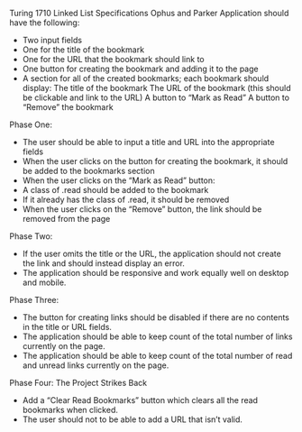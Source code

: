 Turing 1710 Linked List Specifications
Ophus and Parker
Application should have the following:

- Two input fields
- One for the title of the bookmark
- One for the URL that the bookmark should link to
- One button for creating the bookmark and adding it to the page
- A section for all of the created bookmarks; each bookmark should display:
	The title of the bookmark
	The URL of the bookmark (this should be clickable and link to the URL)
	A button to “Mark as Read”
	A button to “Remove” the bookmark

Phase One:
- The user should be able to input a title and URL into the appropriate fields
- When the user clicks on the button for creating the bookmark, it should be added to the bookmarks section
- When the user clicks on the “Mark as Read” button:
- A class of .read should be added to the bookmark
- If it already has the class of .read, it should be removed
- When the user clicks on the “Remove” button, the link should be removed from the page

Phase Two:
- If the user omits the title or the URL, the application should not create the link and should instead display an error.
- The application should be responsive and work equally well on desktop and mobile.

Phase Three:
- The button for creating links should be disabled if there are no contents in the title or URL fields.
- The application should be able to keep count of the total number of links currently on the page.
- The application should be able to keep count of the total number of read and unread links currently on the page.

Phase Four: The Project Strikes Back
- Add a “Clear Read Bookmarks” button which clears all the read bookmarks when clicked.
- The user should not to be able to add a URL that isn’t valid.
